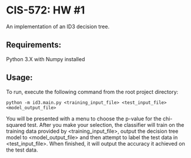 CIS-572: HW #1
==============

An implementation of an ID3 decision tree.

Requirements:
-------------

Python 3.X with Numpy installed

Usage:
------
   
To run, execute the following command from the root project directory:
        
    python -m id3.main.py <training_input_file> <test_input_file> <model_output_file>
    
You will be presented with a menu to choose the p-value for the chi-squared test. 
After you make your selection, the classifier will train on the training data 
provided by \<training_input_file\>, output the decision tree model to 
\<model_output_file\> and then attempt to label the test data in \<test_input_file\>. 
When finished, it will output the accuracy it achieved on the test data.

